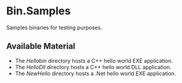 # Bin.Samples

Samples binaries for testing purposes.

## Available Material

* The *Hellobin* directory hosts a C++ hello world EXE application.
* The *HelloDll* directory hosts a C++ hello world DLL application.
* The *NewHello* directory hosts a .Net hello world EXE application.
